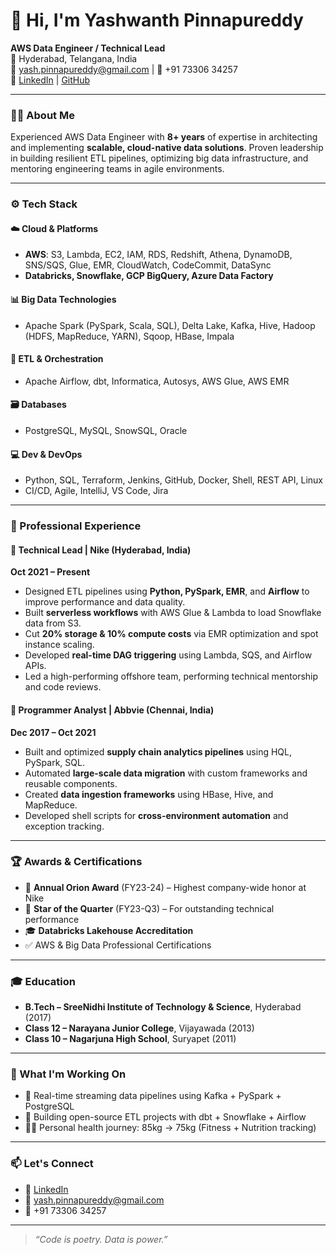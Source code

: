 # 👋 Hi, I'm Yashwanth Pinnapureddy

**AWS Data Engineer / Technical Lead**  
📍 Hyderabad, Telangana, India  
📧 yash.pinnapureddy@gmail.com | 📱 +91 73306 34257  
🔗 [LinkedIn](https://linkedin.com/in/yashpinnapureddy) | [GitHub](https://github.com/yash-pinnapureddy)

---

### 👨‍💻 About Me

Experienced AWS Data Engineer with **8+ years** of expertise in architecting and implementing **scalable, cloud-native data solutions**. Proven leadership in building resilient ETL pipelines, optimizing big data infrastructure, and mentoring engineering teams in agile environments.

---

### ⚙️ Tech Stack

#### ☁️ Cloud & Platforms
- **AWS**: S3, Lambda, EC2, IAM, RDS, Redshift, Athena, DynamoDB, SNS/SQS, Glue, EMR, CloudWatch, CodeCommit, DataSync  
- **Databricks, Snowflake, GCP BigQuery, Azure Data Factory**

#### 📊 Big Data Technologies
- Apache Spark (PySpark, Scala, SQL), Delta Lake, Kafka, Hive, Hadoop (HDFS, MapReduce, YARN), Sqoop, HBase, Impala

#### 🔄 ETL & Orchestration
- Apache Airflow, dbt, Informatica, Autosys, AWS Glue, AWS EMR

#### 🗃️ Databases
- PostgreSQL, MySQL, SnowSQL, Oracle

#### 💻 Dev & DevOps
- Python, SQL, Terraform, Jenkins, GitHub, Docker, Shell, REST API, Linux  
- CI/CD, Agile, IntelliJ, VS Code, Jira

---

### 🏢 Professional Experience

#### 🧠 **Technical Lead** | Nike (Hyderabad, India)  
**Oct 2021 – Present**
- Designed ETL pipelines using **Python, PySpark, EMR**, and **Airflow** to improve performance and data quality.
- Built **serverless workflows** with AWS Glue & Lambda to load Snowflake data from S3.
- Cut **20% storage & 10% compute costs** via EMR optimization and spot instance scaling.
- Developed **real-time DAG triggering** using Lambda, SQS, and Airflow APIs.
- Led a high-performing offshore team, performing technical mentorship and code reviews.

#### 🧩 **Programmer Analyst** | Abbvie (Chennai, India)  
**Dec 2017 – Oct 2021**
- Built and optimized **supply chain analytics pipelines** using HQL, PySpark, SQL.
- Automated **large-scale data migration** with custom frameworks and reusable components.
- Created **data ingestion frameworks** using HBase, Hive, and MapReduce.
- Developed shell scripts for **cross-environment automation** and exception tracking.

---

### 🏆 Awards & Certifications
- 🏅 **Annual Orion Award** (FY23-24) – Highest company-wide honor at Nike
- 🌟 **Star of the Quarter** (FY23-Q3) – For outstanding technical performance
- 🎓 **Databricks Lakehouse Accreditation**
- ✅ AWS & Big Data Professional Certifications

---

### 🎓 Education
- **B.Tech – SreeNidhi Institute of Technology & Science**, Hyderabad (2017)
- **Class 12 – Narayana Junior College**, Vijayawada (2013)
- **Class 10 – Nagarjuna High School**, Suryapet (2011)

---

### 🔭 What I'm Working On
- 🚀 Real-time streaming data pipelines using Kafka + PySpark + PostgreSQL
- 🌉 Building open-source ETL projects with dbt + Snowflake + Airflow
- 🏋️‍♂️ Personal health journey: 85kg → 75kg (Fitness + Nutrition tracking)

---

### 📫 Let's Connect
- 💼 [LinkedIn](https://linkedin.com/in/yashpinnapureddy)
- 💌 yash.pinnapureddy@gmail.com
- 📱 +91 73306 34257

---

> _“Code is poetry. Data is power.”_
